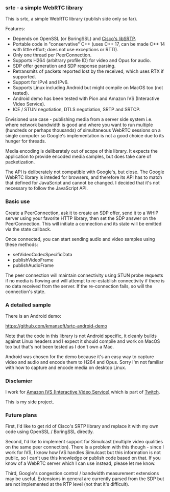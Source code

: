 ### srtc - a simple WebRTC library

This is srtc, a simple WebRTC library (publish side only so far).

Features:

- Depends on OpenSSL (or BoringSSL) and [Cisco's libSRTP](https://github.com/cisco/libsrtp).
- Portable code in "conservative" C++ (uses C++ 17, can be made C++ 14 with little effort; does not use exceptions or RTTI).
- Only one thread per PeerConnection.
- Supports H264 (arbitrary profile ID) for video and Opus for audio.
- SDP offer generation and SDP response parsing.
- Retransmits of packets reported lost by the received, which uses RTX if supported.
- Support for IPv4 and IPv6.
- Supports Linux including Android but might compile on MacOS too (not tested).
- Android demo has been tested with Pion and Amazon IVS (Interactive Video Service).
- ICE / STUN negotiation, DTLS negotiation, SRTP and SRTCP.

Envisioned use case - publishing media from a server side system i.e. where network bandwidth is good and where you
want to run multiple (hundreds or perhaps thousands) of simultaneous WebRTC sessions on a single computer so Google's
implementation is not a good choice due to its hunger for threads.

Media encoding is deliberately out of scope of this library. It expects the application to provide encoded media samples,
but does take care of packetization.

The API is deliberately not compatible with Google's, but close. The Google WebRTC library is inteded for browsers, and
therefore its API has to match that defined for JavaScript and cannot be changed. I decided that it's not necessary to
follow the JavaScript API.

### Basic use

Create a PeerConnection, ask it to create an SDP offer, send it to a WHIP server using your favorite HTTP library,
then set the SDP answer on the PeerConnection. This will initiate a connection and its state will be emitted
via the state callback.

Once connected, you can start sending audio and video samples using these methods:

- setVideoCodecSpecificData
- publishVideoFrame
- publishAudioFrame

The peer connection will maintain connectivity using STUN probe requests if no media is flowing and will attempt to
re-establish connectivity if there is no data received from the server. If the re-connection fails,
so will the connection's state.

### A detailed sample

There is an Android demo:

https://github.com/kmansoft/srtc-android-demo

Note that the code in this library is not Android specific, it cleanly builds  against Linux headers and I expect
it should compile and work on MacOS too but that's not been tested as I don't own a Mac.

Android was chosen for the demo because it's an easy way to capture video and audio and encode them to
H264 and Opus. Sorry I'm not familiar with how to capture and encode media on desktop Linux.

### Disclamier

I work for [Amazon IVS (Interactive Video Service)](https://ivs.rocks/) which is part of [Twitch](https://www.twitch.tv/).

This is my side project.

### Future plans

First, I'd like to get rid of Cisco's SRTP library and replace it with my own code using OpenSSL / BoringSSL directly.

Second, I'd lke to implement support for Simulcast (multiple video qualities on the same peer connection). There is a
problem with this though - since I work for IVS, I know how IVS handles Simulcast but this information is
not public, so I can't use this knowledge or publish code based on that. If you know of a WebRTC server which
I can use instead, please let me know.

Third, Google's congestion control / bandwidth measurement extensions may be useful. Extensions in general are
currently parsed from the SDP but are not implemented at the RTP level (not that it's difficult).
